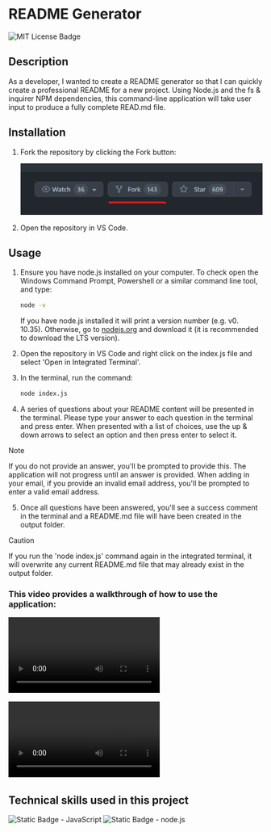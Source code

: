 # README Generator
![MIT License Badge](https://img.shields.io/badge/License-MIT-blue)

## Description

As a developer, I wanted to create a README generator so that I can quickly create a professional README for a new project. Using Node.js and the fs & inquirer NPM dependencies, this command-line application will take user input to produce a fully complete READ.md file. 

## Installation

1. Fork the repository by clicking the Fork button:

    ![Screenshot of the fork button in GitHub](./assets/images/fork-screenshot.png)

2. Open the repository in VS Code.

## Usage 

1. Ensure you have node.js installed on your computer. To check open the Windows Command Prompt, Powershell or a similar command line tool, and type:
    ```sh 
    node -v
    ```
    If you have node.js installed it will print a version number (e.g. v0. 10.35). Otherwise, go to [nodejs.org](https://nodejs.org/en) and download it (it is recommended to download the LTS version).

2. Open the repository in VS Code and right click on the index.js file and select 'Open in Integrated Terminal'.

3. In the terminal, run the command:

    ```sh 
    node index.js
    ```

4. A series of questions about your README content will be presented in the terminal. Please type your answer to each question in the terminal and press enter. When presented with a list of choices, use the up & down arrows to select an option and then press enter to select it.  

> [!NOTE]
> If you do not provide an answer, you'll be prompted to provide this. The application will not progress until an answer is provided.
> When adding in your email, if you provide an invalid email address, you'll be prompted to enter a valid email address.

5. Once all questions have been answered, you'll see a success comment in the terminal and a README.md file will have been created in the output folder. 


> [!CAUTION]
> If you run the 'node index.js' command again in the integrated terminal, it will overwrite any current README.md file that may already exist in the output folder.

### This video provides a walkthrough of how to use the application:

<video src="./assets/videos/how-to-use-app-video.mov" controls title="How to use the application"></video>

![A walkthrough video of how to use the app](./assets/videos/how-to-use-app-video.mov)

<!--A walkthrough video that demonstrates the functionality of the README generator must be submitted and a link to the video should be included in your README file -->

## Technical skills used in this project

![Static Badge - JavaScript](https://img.shields.io/badge/JavaScript-323330?style=for-the-badge&logo=javascript&logoColor=F7DF1E)
![Static Badge - node.js](https://img.shields.io/badge/Node.js-43853D?style=for-the-badge&logo=node.js&logoColor=white)
